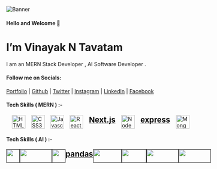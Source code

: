 ![Banner](https://media3.giphy.com/media/v1.Y2lkPTc5MGI3NjExczJmN29sNDN3MXBlaXJseTgwd3dyYzF2a3AycGprN3FoYjl1OTMxZiZlcD12MV9pbnRlcm5hbF9naWZfYnlfaWQmY3Q9Zw/1kJxyyCq9ZHXX0GM3a/giphy.webp)

#### Hello and Welcome 👋
# I’m **Vinayak N Tavatam**

I am an MERN Stack Developer , AI Software Developer .

#### Follow me on Socials:
[Portfolio](https://vinayaktavatam.vercel.app) 
| [Github](https://github.com/tavatamvinayak/) |
  [Twitter](https://x.com/vishaltavatam) | 
  [Instagram](https://www.instagram.com/vinayak_tavatam/) | 
  [LinkedIn](https://www.linkedin.com/in/vinayak-tavatam/) |
   [Facebook](https://www.facebook.com/people/Vishal-Tavatam/pfbid02hbm1zm99qwqoEehwu5LdkAKXgEa6dAvqJ8LqvkJwGM3gzj5D39VdaeX3qwG973hQl/?paipv=0&eav=AfZiiBICoR4F4G8bptz6Tw2LnwyHBvejiHcyx5bB2HKceG1MF1EwV-mA5HA5mQKfOQ8)


#### Tech Skills ( MERN ) :-

<p align="left" style="display:flex;justify-content:space-evenly">
<a href="https://developer.mozilla.org/en-US/docs/Glossary/HTML5" target="_blank" rel="noreferrer">
<img src="https://raw.githubusercontent.com/danielcranney/readme-generator/main/public/icons/skills/html5-colored.svg" width="36" height="36" alt="HTML5" />
</a><a href="https://www.w3.org/TR/CSS/#css" target="_blank" rel="noreferrer"><img src="https://raw.githubusercontent.com/danielcranney/readme-generator/main/public/icons/skills/css3-colored.svg" width="36" height="36" alt="CSS3" /></a><a href="https://developer.mozilla.org/en-US/docs/Web/JavaScript" target="_blank" rel="noreferrer">
<img src="https://raw.githubusercontent.com/danielcranney/readme-generator/main/public/icons/skills/javascript-colored.svg" width="36" height="36" alt="Javascript" />
</a>
<a href="https://reactjs.org/" target="_blank" rel="noreferrer"><img src="https://raw.githubusercontent.com/danielcranney/readme-generator/main/public/icons/skills/react-colored.svg" width="36" height="36" alt="React" /></a>
<a href="https://nextjs.org/docs" target="_blank" rel="noreferrer"><span style="color:black; font-weight: bold;font-size: 1.275rem;">Next.js</span></a>
<a href="https://nodejs.org/en/" target="_blank" rel="noreferrer"><img src="https://raw.githubusercontent.com/danielcranney/readme-generator/main/public/icons/skills/nodejs-colored.svg" width="36" height="36" alt="NodeJS" /></a>
<a href="https://expressjs.com/" target="_blank" rel="noreferrer"><span style="color:black; font-weight: bold;font-size: 1.275rem;">express</span></a>
<a href="https://www.mongodb.com/" target="_blank" rel="noreferrer"><img src="https://raw.githubusercontent.com/danielcranney/readme-generator/main/public/icons/skills/mongodb-colored.svg" width="36" height="36" alt="MongoDB" /></a>
</p>

#### Tech Skills ( AI ) :-

<div style="display:flex;justify-content:space-evenly">
<a href="" target="_blank" rel="noreferrer"><img src="https://s3.dualstack.us-east-2.amazonaws.com/pythondotorg-assets/media/community/logos/python-logo-only.png" width="36" height="36" alt="" /></a>
<a href="" target="_blank" rel="noreferrer"><img src="https://fastapi.tiangolo.com/img/logo-margin/logo-teal.png" width="86" height="36" alt="" /></a>
<a href="" target="_blank" rel="noreferrer"><img src="https://numpy.org/images/logo.svg" width="36" height="36" alt="" /></a>
<a href="" target="_blank" rel="noreferrer"  ><span style="color:black; font-weight: bold;font-size: 1.275rem;">pandas</span></a>
<a href="" target="_blank" rel="noreferrer"><img src="https://matplotlib.org/_static/logo_light.svg" width="76" height="36" alt="" /></a>
<a href="" target="_blank" rel="noreferrer"><img src="https://seaborn.pydata.org/_static/logo-wide-lightbg.svg" width="66" height="36" alt="" /></a>
<a href="" target="_blank" rel="noreferrer"><img src="https://scikit-learn.org/stable/_static/scikit-learn-logo-small.png" width="86" height="36" alt="" /></a>
<a href="" target="_blank" rel="noreferrer"><img src="https://www.gstatic.com/devrel-devsite/prod/vd661722dc0bf89538e3b1471bfa72ffd39d274bea13001a4422eac953971d84d/tensorflow/images/lockup.svg" width="86" height="36" alt="" /></a>

</div>



